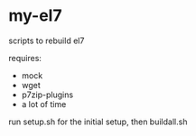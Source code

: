 my-el7
======

scripts to rebuild el7


requires:

* mock
* wget
* p7zip-plugins
* a lot of time

run setup.sh for the initial setup, then buildall.sh

